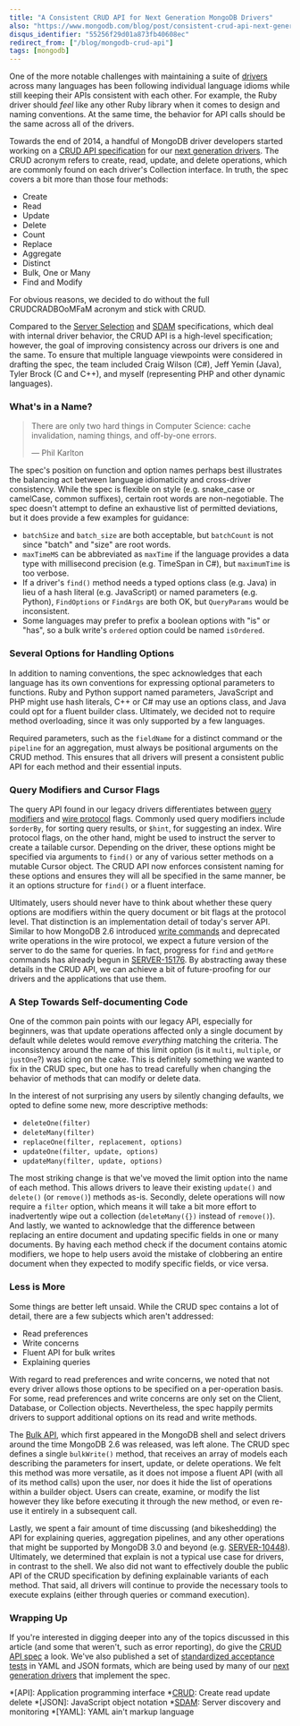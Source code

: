 ```yaml
---
title: "A Consistent CRUD API for Next Generation MongoDB Drivers"
also: "https://www.mongodb.com/blog/post/consistent-crud-api-next-generation-mongodb-drivers"
disqus_identifier: "55256f29d01a873fb40608ec"
redirect_from: ["/blog/mongodb-crud-api"]
tags: [mongodb]
---
```

One of the more notable challenges with maintaining a suite of
[drivers][drivers] across many languages has been following individual language
idioms while still keeping their APIs consistent with each other. For example,
the Ruby driver should *feel* like any other Ruby library when it comes to
design and naming conventions. At the same time, the behavior for API calls
should be the same across all of the drivers.

Towards the end of 2014, a handful of MongoDB driver developers started working
on a [CRUD API specification][crud] for our [next generation drivers][nextgen].
The CRUD acronym refers to create, read, update, and delete operations, which
are commonly found on each driver's Collection interface. In truth, the spec
covers a bit more than those four methods:

 * Create
 * Read
 * Update
 * Delete
 * Count
 * Replace
 * Aggregate
 * Distinct
 * Bulk, One or Many
 * Find and Modify

For obvious reasons, we decided to do without the full CRUDCRADBOoMFaM acronym
and stick with CRUD.

Compared to the [Server Selection][selection] and [SDAM][sdam] specifications,
which deal with internal driver behavior, the CRUD API is a high-level
specification; however, the goal of improving consistency across our drivers is
one and the same. To ensure that multiple language viewpoints were considered in
drafting the spec, the team included Craig Wilson (C#), Jeff Yemin (Java), Tyler
Brock (C and C++), and myself (representing PHP and other dynamic languages).

### What's in a Name?

> There are only two hard things in Computer Science: cache invalidation, naming
> things, and off-by-one errors.
>
> &mdash; Phil Karlton

The spec's position on function and option names perhaps best illustrates the
balancing act between language idiomaticity and cross-driver consistency. While
the spec is flexible on style (e.g. snake_case or camelCase, common suffixes),
certain root words are non-negotiable. The spec doesn't attempt to define an
exhaustive list of permitted deviations, but it does provide a few examples for
guidance:

 * `batchSize` and `batch_size` are both acceptable, but `batchCount` is not
   since "batch" and "size" are root words.
 * `maxTimeMS` can be abbreviated as `maxTime` if the language provides a data
   type with millisecond precision (e.g. TimeSpan in C#), but `maximumTime` is
   too verbose.
 * If a driver's `find()` method needs a typed options class (e.g. Java) in
   lieu of a hash literal (e.g. JavaScript) or named parameters (e.g. Python),
   `FindOptions` or `FindArgs` are both OK, but `QueryParams` would be
   inconsistent.
 * Some languages may prefer to prefix a boolean options with "is" or "has", so
   a bulk write's `ordered` option could be named `isOrdered`.

### Several Options for Handling Options

In addition to naming conventions, the spec acknowledges that each language has
its own conventions for expressing optional parameters to functions. Ruby and
Python support named parameters, JavaScript and PHP might use hash literals, C++
or C# may use an options class, and Java could opt for a fluent builder class.
Ultimately, we decided not to require method overloading, since it was only
supported by a few languages.

Required parameters, such as the `fieldName` for a distinct command or the
`pipeline` for an aggregation, must always be positional arguments on the
CRUD method. This ensures that all drivers will present a consistent public API
for each method and their essential inputs.

### Query Modifiers and Cursor Flags

The query API found in our legacy drivers differentiates between
[query modifiers][qm] and [wire protocol][wp] flags. Commonly used query
modifiers include `$orderBy`, for sorting query results, or `$hint`, for
suggesting an index. Wire protocol flags, on the other hand, might be used to
instruct the server to create a tailable cursor. Depending on the driver, these
options might be specified via arguments to `find()` or any of various setter
methods on a mutable Cursor object. The CRUD API now enforces consistent naming
for these options and ensures they will all be specified in the same manner, be
it an options structure for `find()` or a fluent interface.

Ultimately, users should never have to think about whether these query options
are modifiers within the query document or bit flags at the protocol level. That
distinction is an implementation detail of today's server API. Similar to how
MongoDB 2.6 introduced [write commands][wc] and deprecated write operations in
the wire protocol, we expect a future version of the server to do the same for
queries. In fact, progress for `find` and `getMore` commands has already begun
in [SERVER-15176][]. By abstracting away these details in the CRUD API, we can
achieve a bit of future-proofing for our drivers and the applications that use
them.

### A Step Towards Self-documenting Code

One of the common pain points with our legacy API, especially for beginners, was
that update operations affected only a single document by default while deletes
would remove *everything* matching the criteria. The inconsistency around the
name of this limit option (is it `multi`, `multiple`, or `justOne`?) was icing
on the cake. This is definitely something we wanted to fix in the CRUD spec, but
one has to tread carefully when changing the behavior of methods that can
modify or delete data.

In the interest of not surprising any users by silently changing defaults, we
opted to define some new, more descriptive methods:

 * `deleteOne(filter)`
 * `deleteMany(filter)`
 * `replaceOne(filter, replacement, options)`
 * `updateOne(filter, update, options)`
 * `updateMany(filter, update, options)`

The most striking change is that we've moved the limit option into the name of
each method. This allows drivers to leave their existing `update()` and
`delete()` (or `remove()`) methods as-is. Secondly, delete operations will now
require a `filter` option, which means it will take a bit more effort to
inadvertently wipe out a collection (`deleteMany({})` instead of `remove()`).
And lastly, we wanted to acknowledge that the difference between replacing an
entire document and updating specific fields in one or many documents. By having
each method check if the document contains atomic modifiers, we hope to help
users avoid the mistake of clobbering an entire document when they expected to
modify specific fields, or vice versa.

### Less is More

Some things are better left unsaid. While the CRUD spec contains a lot of
detail, there are a few subjects which aren't addressed:

 * Read preferences
 * Write concerns
 * Fluent API for bulk writes
 * Explaining queries

With regard to read preferences and write concerns, we noted that not every
driver allows those options to be specified on a per-operation basis. For some,
read preferences and write concerns are only set on the Client, Database, or
Collection objects. Nevertheless, the spec happily permits drivers to support
additional options on its read and write methods.

The [Bulk API][bulk], which first appeared in the MongoDB shell and select
drivers around the time MongoDB 2.6 was released, was left alone. The CRUD spec
defines a single `bulkWrite()` method, that receives an array of models each
describing the parameters for insert, update, or delete operations. We felt this
method was more versatile, as it does not impose a fluent API (with all of its
method calls) upon the user, nor does it hide the list of operations within a
builder object. Users can create, examine, or modify the list however they like
before executing it through the new method, or even re-use it entirely in a
subsequent call.

Lastly, we spent a fair amount of time discussing (and bikeshedding) the API for
explaining queries, aggregation pipelines, and any other operations that might
be supported by MongoDB 3.0 and beyond (e.g. [SERVER-10448][]). Ultimately, we
determined that explain is not a typical use case for drivers, in contrast to
the shell. We also did not want to effectively double the public API of the CRUD
specification by defining explainable variants of each method. That said, all
drivers will continue to provide the necessary tools to execute explains (either
through queries or command execution).

### Wrapping Up

If you're interested in digging deeper into any of the topics discussed in this
article (and some that weren't, such as error reporting), do give the
[CRUD API spec][crud] a look. We've also published a set of
[standardized acceptance tests][tests] in YAML and JSON formats, which are being
used by many of our [next generation drivers][nextgen] that implement the spec.

  *[API]: Application programming interface
  *[CRUD]: Create read update delete
  *[JSON]: JavaScript object notation
  *[SDAM]: Server discovery and monitoring
  *[YAML]: YAML ain't markup language

  [bulk]: http://docs.mongodb.org/manual/reference/method/js-bulk/
  [crud]: https://github.com/mongodb/specifications/blob/master/source/crud/crud.rst
  [drivers]: http://docs.mongodb.org/ecosystem/drivers/
  [nextgen]: http://www.mongodb.com/blog/post/announcing-next-generation-drivers-mongodb
  [qm]: http://docs.mongodb.org/manual/reference/operator/query-modifier/
  [sdam]: http://www.mongodb.com/blog/post/server-discovery-and-monitoring-next-generation-mongodb-drivers
  [selection]: http://www.mongodb.com/blog/post/server-selection-next-generation-mongodb-drivers
  [SERVER-10448]: https://jira.mongodb.org/browse/SERVER-10448
  [SERVER-15176]: https://jira.mongodb.org/browse/SERVER-15176
  [tests]: https://github.com/mongodb/specifications/tree/master/source/crud/tests
  [wc]: http://docs.mongodb.org/manual/reference/command/nav-crud/
  [wp]: http://docs.mongodb.org/meta-driver/latest/legacy/mongodb-wire-protocol/
